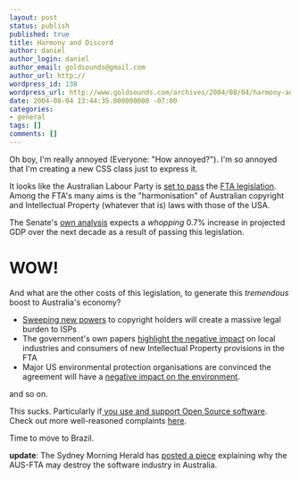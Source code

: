```yaml
---
layout: post
status: publish
published: true
title: Harmony and Discord
author: daniel
author_login: daniel
author_email: goldsounds@gmail.com
author_url: http://
wordpress_id: 138
wordpress_url: http://www.goldsounds.com/archives/2004/08/04/harmony-and-discord/
date: 2004-08-04 13:44:35.000000000 -07:00
categories:
- general
tags: []
comments: []
---
```

<div class="annoyed">

Oh boy, I'm really annoyed (Everyone: "How annoyed?"). I'm so annoyed that I'm creating a new CSS class just to express it.

It looks like the Australian Labour Party is <a href="http://www.heraldsun.news.com.au/common/story_page/0,5478,10331442%255E462,00.html">set to pass</a> the <a href="http://www.ustr.gov/new/fta/australia.htm">FTA legislation</a>. Among the FTA's many aims is the "harmonisation" of Australian copyright and Intellectual Property (whatever that is) laws with those of the USA.

The Senate's <a href="http://www.dfat.gov.au/trade/negotiations/us_fta/economic_analysis_report/summary.html">own analysis</a> expects a <em>whopping</em> 0.7% increase in projected GDP over the next decade as a result of passing this legislation.

<h1> <blink>WOW!</blink> </h1>

And what are the other costs of this legislation, to generate this <em>tremendous</em> boost to Australia's economy?
<ul>
	<li><a href="http://www.arnnet.com.au/index.php/id;1223868977;fp;4;fpid;1976458394">Sweeping new powers</a> to copyright holders will create a massive legal burden to ISPs</li>
	<li>The government's own papers <a href="http://www.aph.gov.au/Library/pubs/rp/2003-04/04rp14.htm">highlight the negative impact</a> on local industries and consumers of new Intellectual Property provisions in the FTA</li>
	<li>Major US environmental protection organisations are convinced the agreement will have a <a href="http://www.melbourne.indymedia.org/news/2004/01/60181.php">negative impact on the environment</a>.</li>
</ul>

and so on.

This sucks. Particularly if<a href="http://www.aph.gov.au/Senate/committee/freetrade_ctte/submissions/sub446.pdf"> you use and support Open Source software</a>. Check out more well-reasoned complaints <a href="http://www.tradewatchoz.org/AUSFTA/Index.html">here</a>.

Time to move to Brazil.

<strong>update</strong>: The Sydney Morning Herald has <a href="http://www.smh.com.au/articles/2004/08/06/1091732077487.html">posted a piece</a> explaining why the AUS-FTA may destroy the software industry in Australia.
</div>
